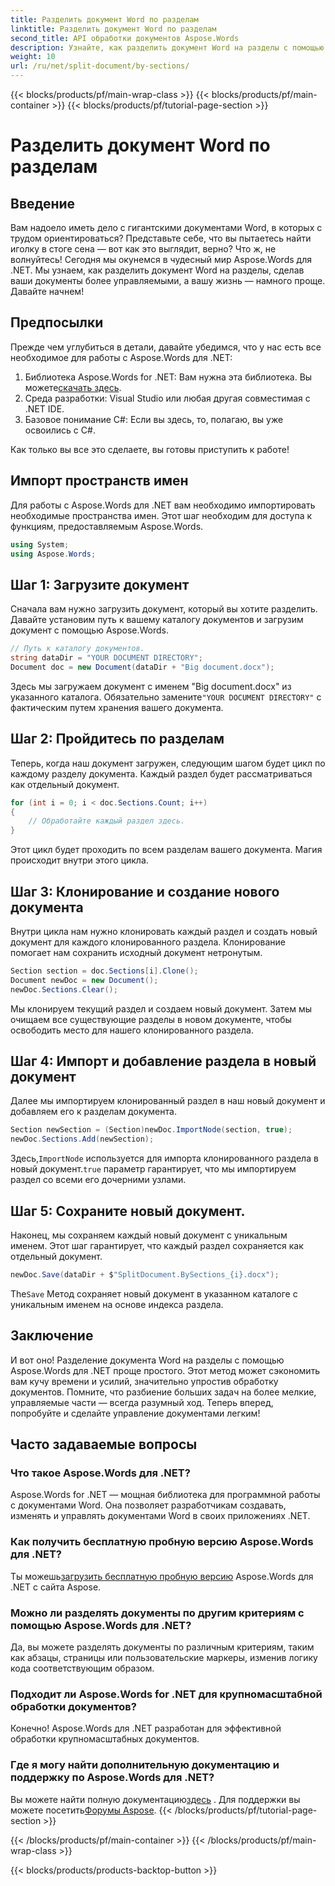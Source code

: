 ```yaml
---
title: Разделить документ Word по разделам
linktitle: Разделить документ Word по разделам
second_title: API обработки документов Aspose.Words
description: Узнайте, как разделить документ Word на разделы с помощью Aspose.Words для .NET. Следуйте этому подробному пошаговому руководству для эффективного управления документами.
weight: 10
url: /ru/net/split-document/by-sections/
---
```


{{< blocks/products/pf/main-wrap-class >}}
{{< blocks/products/pf/main-container >}}
{{< blocks/products/pf/tutorial-page-section >}}

# Разделить документ Word по разделам

## Введение

Вам надоело иметь дело с гигантскими документами Word, в которых с трудом ориентироваться? Представьте себе, что вы пытаетесь найти иголку в стоге сена — вот как это выглядит, верно? Что ж, не волнуйтесь! Сегодня мы окунемся в чудесный мир Aspose.Words для .NET. Мы узнаем, как разделить документ Word на разделы, сделав ваши документы более управляемыми, а вашу жизнь — намного проще. Давайте начнем!

## Предпосылки

Прежде чем углубиться в детали, давайте убедимся, что у нас есть все необходимое для работы с Aspose.Words для .NET:

1.  Библиотека Aspose.Words for .NET: Вам нужна эта библиотека. Вы можете[скачать здесь](https://releases.aspose.com/words/net/).
2. Среда разработки: Visual Studio или любая другая совместимая с .NET IDE.
3. Базовое понимание C#: Если вы здесь, то, полагаю, вы уже освоились с C#.

Как только вы все это сделаете, вы готовы приступить к работе!

## Импорт пространств имен

Для работы с Aspose.Words для .NET вам необходимо импортировать необходимые пространства имен. Этот шаг необходим для доступа к функциям, предоставляемым Aspose.Words.

```csharp
using System;
using Aspose.Words;
```

## Шаг 1: Загрузите документ

Сначала вам нужно загрузить документ, который вы хотите разделить. Давайте установим путь к вашему каталогу документов и загрузим документ с помощью Aspose.Words.

```csharp
// Путь к каталогу документов.
string dataDir = "YOUR DOCUMENT DIRECTORY";
Document doc = new Document(dataDir + "Big document.docx");
```

 Здесь мы загружаем документ с именем "Big document.docx" из указанного каталога. Обязательно замените`"YOUR DOCUMENT DIRECTORY"` с фактическим путем хранения вашего документа.

## Шаг 2: Пройдитесь по разделам

Теперь, когда наш документ загружен, следующим шагом будет цикл по каждому разделу документа. Каждый раздел будет рассматриваться как отдельный документ.

```csharp
for (int i = 0; i < doc.Sections.Count; i++)
{
    // Обработайте каждый раздел здесь.
}
```

Этот цикл будет проходить по всем разделам вашего документа. Магия происходит внутри этого цикла.

## Шаг 3: Клонирование и создание нового документа

Внутри цикла нам нужно клонировать каждый раздел и создать новый документ для каждого клонированного раздела. Клонирование помогает нам сохранить исходный документ нетронутым.

```csharp
Section section = doc.Sections[i].Clone();
Document newDoc = new Document();
newDoc.Sections.Clear();
```

Мы клонируем текущий раздел и создаем новый документ. Затем мы очищаем все существующие разделы в новом документе, чтобы освободить место для нашего клонированного раздела.

## Шаг 4: Импорт и добавление раздела в новый документ

Далее мы импортируем клонированный раздел в наш новый документ и добавляем его к разделам документа.

```csharp
Section newSection = (Section)newDoc.ImportNode(section, true);
newDoc.Sections.Add(newSection);
```

 Здесь,`ImportNode` используется для импорта клонированного раздела в новый документ.`true` параметр гарантирует, что мы импортируем раздел со всеми его дочерними узлами.

## Шаг 5: Сохраните новый документ.

Наконец, мы сохраняем каждый новый документ с уникальным именем. Этот шаг гарантирует, что каждый раздел сохраняется как отдельный документ.

```csharp
newDoc.Save(dataDir + $"SplitDocument.BySections_{i}.docx");
```

 The`Save` Метод сохраняет новый документ в указанном каталоге с уникальным именем на основе индекса раздела.

## Заключение

И вот оно! Разделение документа Word на разделы с помощью Aspose.Words для .NET проще простого. Этот метод может сэкономить вам кучу времени и усилий, значительно упростив обработку документов. Помните, что разбиение больших задач на более мелкие, управляемые части — всегда разумный ход. Теперь вперед, попробуйте и сделайте управление документами легким!

## Часто задаваемые вопросы

### Что такое Aspose.Words для .NET?
Aspose.Words for .NET — мощная библиотека для программной работы с документами Word. Она позволяет разработчикам создавать, изменять и управлять документами Word в своих приложениях .NET.

### Как получить бесплатную пробную версию Aspose.Words для .NET?
 Ты можешь[загрузить бесплатную пробную версию](https://releases.aspose.com/) Aspose.Words для .NET с сайта Aspose.

### Можно ли разделять документы по другим критериям с помощью Aspose.Words для .NET?
Да, вы можете разделять документы по различным критериям, таким как абзацы, страницы или пользовательские маркеры, изменив логику кода соответствующим образом.

### Подходит ли Aspose.Words for .NET для крупномасштабной обработки документов?
Конечно! Aspose.Words для .NET разработан для эффективной обработки крупномасштабных документов.

### Где я могу найти дополнительную документацию и поддержку по Aspose.Words для .NET?
 Вы можете найти полную документацию[здесь](https://reference.aspose.com/words/net/) . Для поддержки вы можете посетить[Форумы Aspose](https://forum.aspose.com/c/words/8).
{{< /blocks/products/pf/tutorial-page-section >}}

{{< /blocks/products/pf/main-container >}}
{{< /blocks/products/pf/main-wrap-class >}}

{{< blocks/products/products-backtop-button >}}
